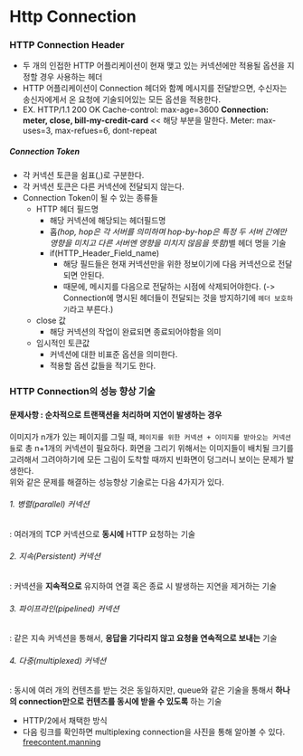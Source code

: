 # Http Connection

### HTTP Connection Header

- 두 개의 인접한 HTTP 어플리케이션이 현재 맺고 있는 커넥션에만 적용될 옵션을 지정할 경우 사용하는 헤더
- HTTP 어플리케이션이 Connection 헤더와 함꼐 메시지를 전달받으면, 수신자는 송신자에게서 온 요청에 기술되어있는 모든 옵션을 적용한다.
- EX.
  HTTP/1.1 200 OK
  Cache-control: max-age=3600
  **Connection: meter, close, bill-my-credit-card** << 해당 부분을 말한다.
  Meter: max-uses=3, max-refues=6, dont-repeat

##### Connection Token

- 각 커넥션 토큰을 쉼표(,)로 구분한다.
- 각 커넥션 토큰은 다른 커넥션에 전달되지 않는다.
- Connection Token이 될 수 있는 종류들
  - HTTP 헤더 필드명
    - 해당 커넥션에 해당되는 헤더필드명
    - 홉<i>(hop, hop은 각 서버를 의미하며 hop-by-hop은 특정 두 서버 간에만 영향을 미치고 다른 서버엔 영향을 미치지 않음을 뜻함)</i>별 헤더 명을 기술
    - if(HTTP_Header_Field_name)
      - 해당 필드들은 현재 커넥션만을 위한 정보이기에 다음 커넥션으로 전달되면 안된다.
      - 때문에, 메시지를 다음으로 전달하는 시점에 삭제되어야한다. (-> Connection에 명시된 헤더들이 전달되는 것을 방지하기에 `헤더 보호하기`라고 부른다.)
  - close 값
    - 해당 커넥션의 작업이 완료되면 종료되어야함을 의미
  - 임시적인 토큰값
    - 커넥션에 대한 비표준 옵션을 의미한다.
    - 적용할 옵션 값들을 적기도 한다.

### HTTP Connection의 성능 향상 기술

#### 문제사항 : 순차적으로 트랜잭션을 처리하며 지연이 발생하는 경우

이미지가 n개가 있는 페이지를 그릴 때, `페이지를 위한 커넥션 + 이미지를 받아오는 커넥션들`로 총 n+1개의 커넥션이 필요하다. 화면을 그리기 위해서는 이미지들이 배치될 크기를 고려해서 그려야하기에 모든 그림이 도착할 때까지 빈화면이 덩그러니 보이는 문제가 발생한다.
<br>
위와 같은 문제를 해결하는 성능향상 기술로는 다음 4가지가 있다.

###### 1. 병렬(parallel) 커넥션

: 여러개의 TCP 커넥션으로 **동시에** HTTP 요청하는 기술

###### 2. 지속(Persistent) 커넥션

: 커넥션을 **지속적으로** 유지하여 연결 혹은 종료 시 발생하는 지연을 제거하는 기술

###### 3. 파이프라인(pipelined) 커넥션

: 같은 지속 커넥션을 통해서, **응답을 기다리지 않고 요청을 연속적으로 보내는** 기술

###### 4. 다중(multiplexed) 커넥션

: 동시에 여러 개의 컨텐츠를 받는 것은 동일하지만, queue와 같은 기술을 통해서 **하나의 connection만으로 컨텐츠를 동시에 받을 수 있도록** 하는 기술

- HTTP/2에서 채택한 방식
- 다음 링크를 확인하면 multiplexing connection을 사진을 통해 알아볼 수 있다.
  <a href="https://freecontent.manning.com/animation-http-1-1-vs-http-2-vs-http-2-with-push/">freecontent.manning</a>

